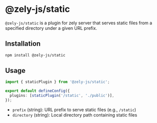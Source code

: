 # @zely-js/static

`@zely-js/static` is a plugin for zely server that serves static files from a specified directory under a given URL prefix.

## Installation

```bash
npm install @zely-js/static
```

## Usage

```ts
import { staticPlugin } from '@zely-js/static';

export default defineConfig({
  plugins: [staticPlugin('/static', './public')],
});
```

- `prefix` (string): URL prefix to serve static files (e.g., `/static`)
- `directory` (string): Local directory path containing static files
